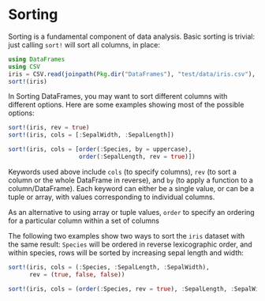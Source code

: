 # Sorting

Sorting is a fundamental component of data analysis. Basic sorting is trivial: just calling `sort!` will sort all columns, in place:

```julia
using DataFrames
using CSV
iris = CSV.read(joinpath(Pkg.dir("DataFrames"), "test/data/iris.csv"), DataFrame)
sort!(iris)
```

In Sorting DataFrames, you may want to sort different columns with different options. Here are some examples showing most of the possible options:

```julia
sort!(iris, rev = true)
sort!(iris, cols = [:SepalWidth, :SepalLength])

sort!(iris, cols = [order(:Species, by = uppercase),
                    order(:SepalLength, rev = true)])
```

Keywords used above include `cols` (to specify columns), `rev` (to sort a column or the whole DataFrame in reverse), and `by` (to apply a function to a column/DataFrame). Each keyword can either be a single value, or can be a tuple or array, with values corresponding to individual columns.

As an alternative to using array or tuple values, `order` to specify an ordering for a particular column within a set of columns

The following two examples show two ways to sort the `iris` dataset with the same result: `Species` will be ordered in reverse lexicographic order, and within species, rows will be sorted by increasing sepal length and width:

```julia
sort!(iris, cols = (:Species, :SepalLength, :SepalWidth),
      rev = (true, false, false))

sort!(iris, cols = (order(:Species, rev = true), :SepalLength, :SepalWidth))
```
